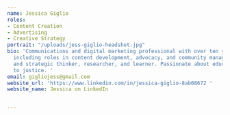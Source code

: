 ```yaml
---
name: Jessica Giglio
roles:
- Content Creation
- Advertising
- Creative Strategy
portrait: "/uploads/jess-giglio-headshot.jpg"
bio: 'Communications and digital marketing professional with over ten years of experience
  including roles in content development, advocacy, and community management. Creative
  and strategic thinker, researcher, and learner. Passionate about education and committed
  to justice. '
email: gigliojess@gmail.com
website_url: 'https://www.linkedin.com/in/jessica-giglio-8ab08672 '
website_name: Jessica on LinkedIn


---
```

